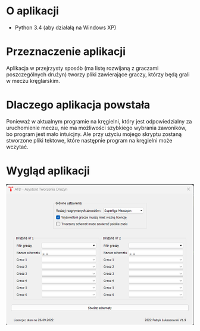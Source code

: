 # O aplikacji
- Python 3.4 (aby działałą na Windows XP)

# Przeznaczenie aplikacji
Aplikacja w przejrzysty sposób (ma listę rozwijaną z graczami poszczególnych drużyn) tworzy pliki zawierające graczy, którzy będą grali w meczu kręglarskim. 

# Dlaczego aplikacja powstała
Ponieważ w aktualnym programie na kręgielni, który jest odpowiedzialny za uruchomienie meczu, nie ma możliwości szybkiego wybrania zawoników, bo program jest mało intuicjny. Ale przy użyciu mojego skryptu zostaną stworzone pliki tektowe, które następnie program na kręgielni może wczytać.

# Wygląd aplikacji
![](screenshots/s.png)